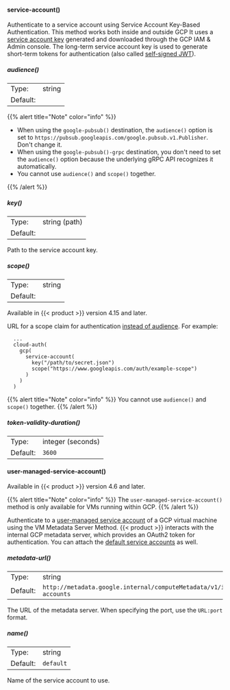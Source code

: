 ---
---
<!-- This file is under the copyright of Axoflow, and licensed under Apache License 2.0, except for using the Axoflow and AxoSyslog trademarks. -->

<!-- headings are intentionally level 4, don't change it -->
#### service-account()

Authenticate to a service account using Service Account Key-Based Authentication. This method works both inside and outside GCP It uses a [service account key](https://cloud.google.com/iam/docs/keys-create-delete) generated and downloaded through the GCP IAM & Admin console. The long-term service account key is used to generate short-term tokens for authentication (also called [self-signed JWT](https://google.aip.dev/auth/4111)).

##### audience()

|                  |                  |
| ---------------- | ---------------- |
| Type: | string |
| Default:         |  |

{{% alert title="Note" color="info" %}}

- When using the `google-pubsub()` destination, the `audience()` option is set to `https://pubsub.googleapis.com/google.pubsub.v1.Publisher`. Don't change it.
- When using the `google-pubsub()-grpc` destination, you don't need to set the `audience()` option because the underlying gRPC API recognizes it automatically.
- You cannot use `audience()` and `scope()` together.

{{% /alert %}}

##### key()

|                  |                  |
| ---------------- | ---------------- |
| Type: | string (path) |
| Default:         |  |

Path to the service account key.

##### scope()

|                  |                  |
| ---------------- | ---------------- |
| Type: | string |
| Default:         |  |

Available in {{< product >}} version 4.15 and later.

URL for a scope claim for authentication [instead of audience](https://google.aip.dev/auth/4111#scope-vs-audience). For example:

```shell
  ...
  cloud-auth(
    gcp(
      service-account(
        key("/path/to/secret.json")
        scope("https://www.googleapis.com/auth/example-scope")
      )
    )
  )
```

{{% alert title="Note" color="info" %}}
You cannot use `audience()` and `scope()` together.
{{% /alert %}}

##### token-validity-duration()

|                  |                  |
| ---------------- | ---------------- |
| Type: | integer (seconds) |
| Default:         | `3600` |

#### user-managed-service-account()

Available in {{< product >}} version 4.6 and later.

{{% alert title="Note" color="info" %}}
The `user-managed-service-account()` method is only available for VMs running within GCP.
{{% /alert %}}

Authenticate to a [user-managed service account](https://cloud.google.com/iam/docs/service-account-types#user-managed) of a GCP virtual machine using the VM Metadata Server Method. {{< product >}} interacts with the internal GCP metadata server, which provides an OAuth2 token for authentication. You can attach the [default service accounts](https://cloud.google.com/iam/docs/service-account-types#default) as well.

##### metadata-url()

|                  |                  |
| ---------------- | ---------------- |
| Type: | string |
| Default:         | `http://metadata.google.internal/computeMetadata/v1/instance/service-accounts` |

The URL of the metadata server. When specifying the port, use the `URL:port` format.

##### name()

|                  |                  |
| ---------------- | ---------------- |
| Type: | string |
| Default:         | `default` |

Name of the service account to use.
